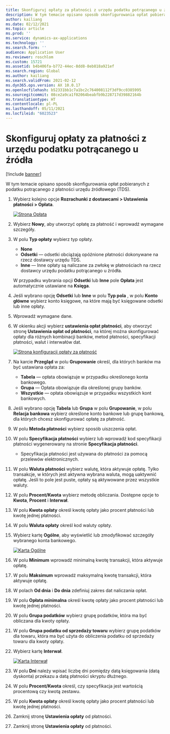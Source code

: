 ```yaml
---
title: Skonfiguruj opłaty za płatności z urzędu podatku potrącanego u źródła
description: W tym temacie opisano sposób skonfigurowania opłat pobieranych z podatku potrącanego z płatności urzędu źródłowego (TDS).
author: kailiang
ms.date: 02/12/2021
ms.topic: article
ms.prod: ''
ms.service: dynamics-ax-applications
ms.technology: ''
ms.search.form: ''
audience: Application User
ms.reviewer: roschlom
ms.custom: 15721
ms.assetid: b4b406fa-b772-44ec-8dd8-8eb818a921ef
ms.search.region: Global
ms.author: kailiang
ms.search.validFrom: 2021-02-12
ms.dyn365.ops.version: AX 10.0.17
ms.openlocfilehash: b52331bb1c7a1bc2c764008112f3df9cc0385995
ms.sourcegitcommit: 08ce2a9ca1f02064beabfb9b228717d39882164b
ms.translationtype: HT
ms.contentlocale: pl-PL
ms.lasthandoff: 05/11/2021
ms.locfileid: "6023523"
---
```

# <a name="set-up-payment-fees-for-tds-authority-payments"></a>Skonfiguruj opłaty za płatności z urzędu podatku potrącanego u źródła

[!include [banner](../includes/banner.md)]

W tym temacie opisano sposób skonfigurowania opłat pobieranych z podatku potrącanego z płatności urzędu źródłowego (TDS).

1. Wybierz kolejno opcje **Rozrachunki z dostawcami \> Ustawienia płatności \> Opłata**.

    [![Strona Opłata](./media/apac-ind-TDS-28.png)](./media/apac-ind-TDS-28.png)

2. Wybierz **Nowy**, aby utworzyć opłatę za płatność i wprowadź wymagane szczegóły.
3. W polu **Typ opłaty** wybierz typ opłaty.

    - **None**
    - **Odsetki** — odsetki obciążają opóźnione płatności dokonywane na rzecz dostawcy urzędu TDS.
    - **Inne** — Inne opłaty są naliczane za zwłokę w płatnościach na rzecz dostawcy urzędu podatku potrącanego u źródła.

    W przypadku wybrania opcji **Odsetki** lub **Inne** pole **Opłata** jest automatycznie ustawiane na **Księga**.

4. Jeśli wybrano opcję **Odsetki** lub **Inne** w polu **Typ pola** , w polu **Konto główne** wybierz konto księgowe, na które mają być księgowane odsetki lub inne opłaty.
5. Wprowadź wymagane dane.
6. W okienku akcji wybierz **ustawienia opłat płatności**, aby otworzyć stronę **Ustawienia opłat od płatności**, na której można skonfigurować opłaty dla różnych kombinacji banków, metod płatności, specyfikacji płatności, walut i interwałów dat.

    [![Strona konfiguracji opłaty za płatność](./media/apac-ind-TDS-21.png)](./media/apac-ind-TDS-21.png)

7. Na karcie **Przegląd** w polu **Grupowanie** określ, dla których banków ma być ustawiana opłata za:

    - **Tabela** — opłata obowiązuje w przypadku określonego konta bankowego.
    - **Grupa** — Opłata obowiązuje dla określonej grupy banków.
    - **Wszystkie** — opłata obowiązuje w przypadku wszystkich kont bankowych.

8. Jeśli wybrano opcję **Tabela** lub **Grupa** w polu **Grupowanie**, w polu **Relacja bankowa** wybierz określone konto bankowe lub grupę bankową, dla których chcesz skonfigurować opłatę za płatność.
9. W polu **Metoda płatności** wybierz sposób uiszczenia opłat.
10. W polu **Specyfikacja płatności** wybierz lub wprowadź kod specyfikacji płatności wygenerowany na stronie **Specyfikacja płatności**.
    - Specyfikacja płatności jest używana do płatności za pomocą przelewów elektronicznych.
12. W polu **Waluta płatności** wybierz walutę, która aktywuje opłatę. Tylko transakcje, w których jest aktywna wybrana waluta, mogą uaktywnić opłatę. Jeśli to pole jest puste, opłaty są aktywowane przez wszystkie waluty.
13. W polu **Procent/Kwota** wybierz metodę obliczania. Dostępne opcje to **Kwota**, **Procent** i **Interwał**.
14. W polu **Kwota opłaty** określ kwotę opłaty jako procent płatności lub kwotę jednej płatności.
15. W polu **Waluta opłaty** określ kod waluty opłaty.
16. Wybierz kartę **Ogólne**, aby wyświetlić lub zmodyfikować szczegóły wybranego konta bankowego.

    [![Karta Ogólne](./media/apac-ind-TDS-22.png)](./media/apac-ind-TDS-22.png)

16. W polu **Minimum** wprowadź minimalną kwotę transakcji, która aktywuje opłatę.
17. W polu **Maksimum** wprowadź maksymalną kwotę transakcji, która aktywuje opłatę.
18. W polach **Od dnia** i **Do dnia** zdefiniuj zakres dat naliczania opłat.
19. W polu **Opłata minimalna** określ kwotę opłaty jako procent płatności lub kwotę jednej płatności.
20. W polu **Grupa podatków** wybierz grupę podatków, która ma być obliczana dla kwoty opłaty.
21. W polu **Grupa podatku od sprzedaży towaru** wybierz grupę podatków dla towaru, która ma być użyta do obliczenia podatku od sprzedaży towaru dla kwoty opłaty.
22. Wybierz kartę **Interwał**. 

    [![Karta Interwał](./media/apac-ind-TDS-23.png)](./media/apac-ind-TDS-23.png)

23. W polu **Dni** należy wpisać liczbę dni pomiędzy datą księgowania (datą dyskonta) przekazu a datą płatności skryptu dłużnego.
24. W polu **Procent/Kwota** określ, czy specyfikacja jest wartością procentową czy kwotą zestawu.
25. W polu **Kwota opłaty** określ kwotę opłaty jako procent płatności lub kwotę jednej płatności.
26. Zamknij stronę **Ustawienia opłaty** od płatności.
27. Zamknij stronę **Ustawienia opłaty** od płatności.
